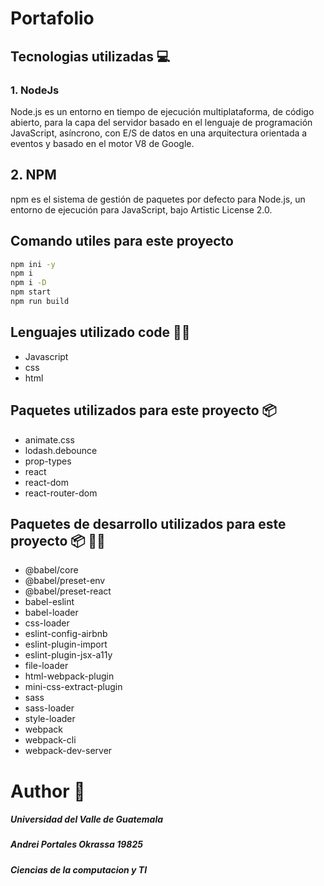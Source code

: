 # Portafolio

## Tecnologias utilizadas 💻

### 1. NodeJs

Node.js es un entorno en tiempo de ejecución multiplataforma, de código abierto, para la capa del servidor basado en el lenguaje de programación JavaScript, asíncrono, con E/S de datos en una arquitectura orientada a eventos y basado en el motor V8 de Google.

## 2. NPM

npm es el sistema de gestión de paquetes por defecto para Node.js, un entorno de ejecución para JavaScript, bajo Artistic License 2.0.

## Comando utiles para este proyecto

```sh
npm ini -y
npm i
npm i -D
npm start
npm run build
```

## Lenguajes utilizado code 👩‍💻

- Javascript
- css
- html

## Paquetes utilizados para este proyecto 📦

- animate.css
- lodash.debounce
- prop-types
- react
- react-dom
- react-router-dom

## Paquetes de desarrollo utilizados para este proyecto 📦 👩‍💻

-  @babel/core
-  @babel/preset-env
-  @babel/preset-react
-  babel-eslint
-  babel-loader
-  css-loader
-  eslint-config-airbnb
-  eslint-plugin-import
-  eslint-plugin-jsx-a11y
-  file-loader
-  html-webpack-plugin
-  mini-css-extract-plugin
-  sass
-  sass-loader
-  style-loader
-  webpack
-  webpack-cli
-  webpack-dev-server

# Author 🧑

##### Universidad del Valle de Guatemala
##### Andrei Portales Okrassa 19825
##### Ciencias de la computacion y TI
